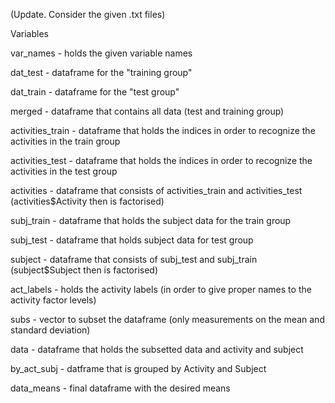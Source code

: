 (Update. Consider the given .txt files)

Variables

var_names - holds the given variable names

dat_test - dataframe for the "training group"

dat_train - dataframe for the "test group"

merged - dataframe that contains all data (test and training group)

activities_train - dataframe that holds the indices in order to recognize the activities in the train group

activities_test - dataframe that holds the indices in order to recognize the activities in the test group

activities - dataframe that consists of activities_train and activities_test (activities$Activity then is factorised)

subj_train - dataframe that holds the subject data for the train group

subj_test - dataframe that holds subject data for test group

subject - dataframe that consists of subj_test and subj_train (subject$Subject then is factorised)

act_labels - holds the activity labels (in order to give proper names to the activity factor levels)

subs - vector to subset the dataframe (only measurements on the mean and standard deviation)

data - dataframe that holds the subsetted data and activity and subject

by_act_subj - datframe that is grouped by Activity and Subject

data_means - final dataframe with the desired means



